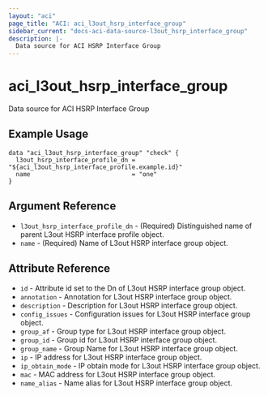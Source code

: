```yaml
---
layout: "aci"
page_title: "ACI: aci_l3out_hsrp_interface_group"
sidebar_current: "docs-aci-data-source-l3out_hsrp_interface_group"
description: |-
  Data source for ACI HSRP Interface Group
---
```


# aci_l3out_hsrp_interface_group

Data source for ACI HSRP Interface Group

## Example Usage

```hcl
data "aci_l3out_hsrp_interface_group" "check" {
  l3out_hsrp_interface_profile_dn = "${aci_l3out_hsrp_interface_profile.example.id}"
  name                            = "one"
}
```

## Argument Reference

- `l3out_hsrp_interface_profile_dn` - (Required) Distinguished name of parent L3out HSRP interface profile object.
- `name` - (Required) Name of L3out HSRP interface group object.

## Attribute Reference

- `id` - Attribute id set to the Dn of L3out HSRP interface group object.
- `annotation` - Annotation for L3out HSRP interface group object.
- `description` - Description for L3out HSRP interface group object.
- `config_issues` - Configuration issues for L3out HSRP interface group object.
- `group_af` - Group type for L3out HSRP interface group object.
- `group_id` - Group id for L3out HSRP interface group object.
- `group_name` - Group Name for L3out HSRP interface group object.
- `ip` - IP address for L3out HSRP interface group object.
- `ip_obtain_mode` - IP obtain mode for L3out HSRP interface group object.
- `mac` - MAC address for L3out HSRP interface group object.
- `name_alias` - Name alias for L3out HSRP interface group object.
